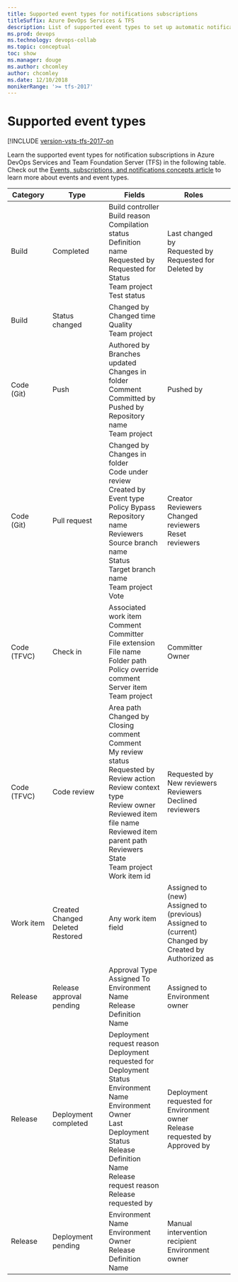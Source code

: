 ```yaml
---
title: Supported event types for notifications subscriptions
titleSuffix: Azure DevOps Services & TFS
description: List of supported event types to set up automatic notifications in Azure DevOps Services and TFS
ms.prod: devops
ms.technology: devops-collab
ms.topic: conceptual
toc: show
ms.manager: douge
ms.author: chcomley
author: chcomley
ms.date: 12/10/2018
monikerRange: '>= tfs-2017'
---
```


# Supported event types

[!INCLUDE [version-vsts-tfs-2017-on](../boards/_shared/version-vsts-tfs-2017-on.md)

Learn the supported event types for notification subscriptions in Azure DevOps Services and Team Foundation Server (TFS) in the following table. Check out the [Events, subscriptions, and notifications concepts article](concepts-events-and-notifications.md) to learn more about events and event types.

| Category  |  Type     |   Fields|   Roles|   |
|-----------|-----------|---------|---|---|
|Build|Completed|Build controller<br>Build reason<br>Compilation status<br>Definition name<br>Requested by<br>Requested for<br>Status<br>Team project<br>Test status|Last changed by<br>Requested by<br>Requested for<br>Deleted by
|Build|Status changed|Changed by<br>Changed time<br>Quality<br>Team project|
|Code (Git)|Push|Authored by<br>Branches updated<br>Changes in folder<br>Comment<br>Committed by<br>Pushed by<br>Repository name<br>Team project|Pushed by
|Code (Git)|Pull request|Changed by<br>Changes in folder<br>Code under review<br>Created by<br>Event type<br>Policy Bypass<br>Repository name<br>Reviewers<br>Source branch name<br>Status<br>Target branch name<br>Team project<br>Vote|Creator<br>Reviewers<br>Changed reviewers<br>Reset reviewers
|Code (TFVC)|Check in|Associated work item<br>Comment<br>Committer<br>File extension<br>File name<br>Folder path<br>Policy override comment<br>Server item<br>Team project|Committer<br>Owner
|Code (TFVC)|Code review|Area path<br>Changed by<br>Closing comment<br>Comment<br>My review status<br>Requested by<br>Review action<br>Review context type<br>Review owner<br>Reviewed item file name<br>Reviewed item parent path<br>Reviewers<br>State<br>Team project<br>Work item id|Requested by<br>New reviewers<br>Reviewers<br>Declined reviewers
|Work item|Created<br>Changed<br>Deleted<br>Restored|Any work item field|Assigned to (new)<br>Assigned to (previous)<br>Assigned to (current)<br>Changed by<br>Created by<br>Authorized as
|Release|Release approval pending|Approval Type<br>Assigned To<br>Environment Name<br>Release Definition Name|Assigned to<br>Environment owner
|Release|Deployment completed|Deployment request reason<br>Deployment requested for<br>Deployment Status<br>Environment Name<br>Environment Owner<br>Last Deployment Status<br>Release Definition Name<br>Release request reason<br>Release requested by|Deployment requested for<br>Environment owner<br>Release requested by<br>Approved by
|Release|Deployment pending|Environment Name<br>Environment Owner<br>Release Definition Name|Manual intervention recipient<br>Environment owner